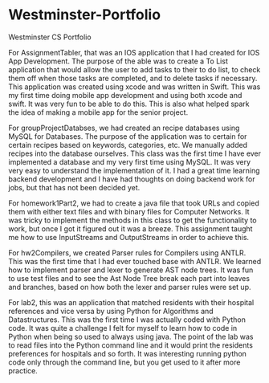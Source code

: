 # Westminster-Portfolio
Westminster CS Portfolio

For AssignmentTabler, that was an IOS application that I had created for IOS App Development. The purpose of the able was to create a To List application that would allow the user to add tasks to their to do list, to check them off when those tasks are completed, and to delete tasks if necessary. This application was created using xcode and was written in Swift. This was my first time doing mobile app development and using both xcode and swift. It was very fun to be able to do this. This is also what helped spark the idea of making a mobile app for the senior project.

For groupProjectDatabses, we had created an recipe databases using MySQL for Databases. The purpose of the application was to certain for certain recipes based on keywords, categories, etc. We manually added recipes into the database ourselves. This class was the first time I have ever implemented a database and my very first time using MySQL. It was very very easy to understand the implementation of it. I had a great time learning backend development and I have had thoughts on doing backend work for jobs, but that has not been decided yet.

For homework1Part2, we had to create a java file that took URLs and copied them with either text files and with binary files for Computer Networks. It was tricky to implement the methods in this class to get the functionality to work, but once I got it figured out it was a breeze. This assignment taught me how to use InputStreams and OutputStreams in order to achieve this.

For hw2Compilers, we created Parser rules for Compilers using ANTLR. This was the first time that I had ever touched base with ANTLR. We learned how to implement parser and lexer to generate AST node trees. It was fun to use test files and to see the Ast Node Tree break each part into leaves and branches, based on how both the lexer and parser rules were set up.


For lab2, this was an application that matched residents with their hospital references and vice versa by using Python for Algorithms and Datastructures. This was the first time I was actually coded with Python code. It was quite a challenge I felt for myself to learn how to code in Python when being so used to always using java. The point of the lab was to read files into the Python command line and it would print the residents preferences for hospitals and so forth. It was interesting running python code only through the command line, but you get used to it after more practice.
